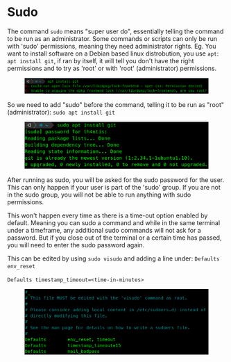 # Sudo

The command `sudo` means "super user do", essentially telling the command to be run as an administrator. Some commands or scripts can only be run with 'sudo' permissions, meaning they need administrator rights. Eg. You want to install software on a Debian based linux distrobution, you use `apt`: `apt install git`, if ran by itself, it will tell you don't have the right permissions and to try as 'root' or with 'root' (administrator) permissions.

<figure><img src="../.gitbook/assets/image (7) (1) (1) (1) (1) (1) (1) (1).png" alt=""><figcaption></figcaption></figure>

So we need to add "sudo" before the command, telling it to be run as "root" (administrator): `sudo apt install git`

<figure><img src="../.gitbook/assets/image (1) (1) (1) (1) (1) (1) (1) (1) (1) (1) (1) (1).png" alt=""><figcaption></figcaption></figure>

After running as sudo, you will be asked for the sudo password for the user. This can only happen if your user is part of the 'sudo' group. If you are not in the sudo group, you will not be able to run anything with sudo permissions.

This won't happen every time as there is a time-out option enabled by default. Meaning you can sudo a command and while in the same terminal under a timeframe, any additional sudo commands will not ask for a password. But if you close out of the terminal or a certain time has passed, you will need to enter the sudo password again.

This can be edited by using `sudo visudo` and adding a line under: `Defaults env_reset`

`Defaults timestamp_timeout=<time-in-minutes>`

<figure><img src="../.gitbook/assets/image (3) (1) (1) (1) (1) (1) (1) (1) (1) (1).png" alt=""><figcaption></figcaption></figure>
